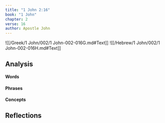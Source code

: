 ```yaml
---
title: "1 John 2:16"
book: "1 John"
chapter: 2
verse: 16
author: Apostle John
---
```

![[/Greek/1 John/002/1 John-002-016G.md#Text]]
![[/Hebrew/1 John/002/1 John-002-016H.md#Text]]

## Analysis

#### Words

#### Phrases

#### Concepts

## Reflections

